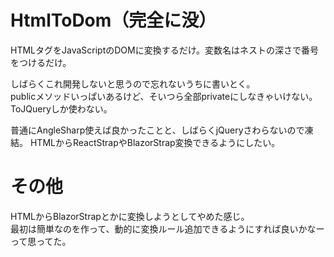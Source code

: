 # HtmlToDom（完全に没）
HTMLタグをJavaScriptのDOMに変換するだけ。変数名はネストの深さで番号をつけるだけ。

しばらくこれ開発しないと思うので忘れないうちに書いとく。  
publicメソッドいっぱいあるけど、そいつら全部privateにしなきゃいけない。
ToJQueryしか使わない。

普通にAngleSharp使えば良かったことと、しばらくjQueryさわらないので凍結。
HTMLからReactStrapやBlazorStrap変換できるようにしたい。

# その他
HTMLからBlazorStrapとかに変換しようとしてやめた感じ。  
最初は簡単なのを作って、動的に変換ルール追加できるようにすれば良いかなーって思ってた。
